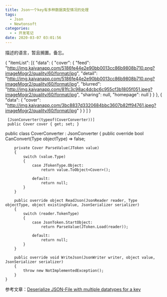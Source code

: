 ```yaml
---
title: Json一个key有多种数据类型情况的处理
tags:
  - Json
  - Newtonsoft
categories:
  - - 开发笔记
date: 2020-03-07 03:01:56
---
```


描述的语言，暂且搁置。备忘。

{
"itemList": \[{
"data": {
"cover": {
"feed": "http://img.kaiyanapp.com/5186fe44e2e90bb0013cc86b9808b710.png?imageMogr2/quality/60/format/jpg",
"detail": "http://img.kaiyanapp.com/5186fe44e2e90bb0013cc86b9808b710.png?imageMogr2/quality/60/format/jpg",
"blurred": "http://img.kaiyanapp.com/81fc3c98ac4dcbc6c955cf3b1805f051.jpeg?imageMogr2/quality/60/format/jpg",
"sharing": null,
"homepage": null
}
}
},
{
"data": {
"cover": "http://img.kaiyanapp.com/3bc8837d3320684bbc3607b82ff94761.jpeg?imageMogr2/quality/60/format/jpg"
}
}
\]
}

```
 [JsonConverter(typeof(CoverConverter))]
 public Cover cover { get; set; }
```

public class CoverConverter : JsonConverter
    {
        public override bool CanConvert(Type objectType) => false;

        private Cover ParseValue(JToken value)
        {
            switch (value.Type)
            {
                case JTokenType.Object:
                    return value.ToObject<Cover>();

                default:
                    return null;
            }
        }

        public override object ReadJson(JsonReader reader, Type objectType, object existingValue, JsonSerializer serializer)
        {
            switch (reader.TokenType)
            {
                case JsonToken.StartObject:
                    return ParseValue(JToken.Load(reader));

                default:
                    return null;
            }
        }

        public override void WriteJson(JsonWriter writer, object value, JsonSerializer serializer)
        {
            throw new NotImplementedException();
        }
    }

参考文章：[Deserialize JSON-File with multiple datatypes for a key](https://stackoverflow.com/questions/56206243/deserialize-json-file-with-multiple-datatypes-for-a-key)